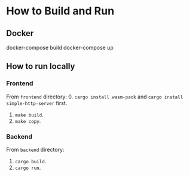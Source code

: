 # How to Build and Run

## Docker

docker-compose build
docker-compose up

## How to run locally

### Frontend

From `frontend` directory:
0. `cargo install wasm-pack` and `cargo install simple-http-server` first.
1. `make build`.
2. `make copy`.

### Backend

From `backend` directory:
1. `cargo build`.
2. `cargo run`.

